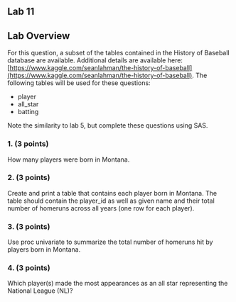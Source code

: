 ## Lab 11

## Lab Overview
For this question, a subset of the tables contained in the History of Baseball database are available. Additional details are available here: [https://www.kaggle.com/seanlahman/the-history-of-baseball](https://www.kaggle.com/seanlahman/the-history-of-baseball). The following tables will be used for these questions:

- player
- all_star
- batting

Note the similarity to lab 5, but complete these questions using SAS.

### 1. (3 points)
How many players were born in Montana.

### 2. (3 points)
Create and print a table that contains each player born in Montana. The table should contain the player_id as well as given name and their total number of homeruns across all years (one row for each player).

### 3. (3 points)
Use proc univariate to summarize the total number of homeruns hit by players born in Montana.

### 4. (3 points)
Which player(s) made the most appearances as an all star representing the National League (NL)?
